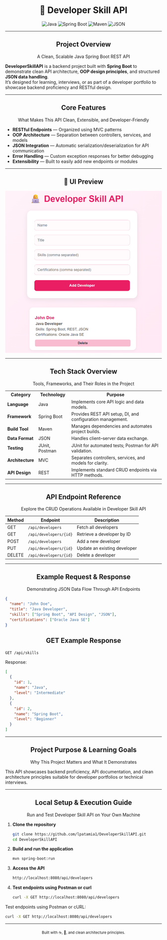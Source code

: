 <div align="center">
  
# 🧩 Developer Skill API

![Java](https://img.shields.io/badge/Java-006400?style=for-the-badge&logo=java&logoColor=white)
![Spring Boot](https://img.shields.io/badge/Spring_Boot-006400?style=for-the-badge&logo=springboot&logoColor=white)
![Maven](https://img.shields.io/badge/Maven-006400?style=for-the-badge&logo=apachemaven&logoColor=white)
![JSON](https://img.shields.io/badge/JSON-006400?style=for-the-badge&logo=json&logoColor=white)

</div>

---

<div align="center">

## Project Overview
A Clean, Scalable Java Spring Boot REST API  

</div>

**DeveloperSkillAPI** is a backend project built with **Spring Boot** to demonstrate clean API architecture, **OOP design principles**, and structured **JSON data handling**.  
It’s designed for learning, interviews, or as part of a developer portfolio to showcase backend proficiency and RESTful design.

---
<div align="center">

## Core Features
What Makes This API Clean, Extensible, and Developer-Friendly

</div>

- **RESTful Endpoints** — Organized using MVC patterns  
- **OOP Architecture** — Separation between controllers, services, and models  
- **JSON Integration** — Automatic serialization/deserialization for API communication  
- **Error Handling** — Custom exception responses for better debugging  
- **Extensibility** — Built to easily add new endpoints or modules  

---

<div align="center">

## 🎨 UI Preview

![App Preview](assets/demo-preview.png)

</div>

---

<div align="center">

## Tech Stack Overview
Tools, Frameworks, and Their Roles in the Project

</div>  

<div align="center">

<table>
  <tr>
    <th>Category</th>
    <th>Technology</th>
    <th>Purpose</th>
  </tr>
  <tr>
    <td><b>Language</b></td>
    <td>Java</td>
    <td>Implements core API logic and data models.</td>
  </tr>
  <tr>
    <td><b>Framework</b></td>
    <td>Spring Boot</td>
    <td>Provides REST API setup, DI, and configuration management.</td>
  </tr>
  <tr>
    <td><b>Build Tool</b></td>
    <td>Maven</td>
    <td>Manages dependencies and automates project builds.</td>
  </tr>
  <tr>
    <td><b>Data Format</b></td>
    <td>JSON</td>
    <td>Handles client–server data exchange.</td>
  </tr>
  <tr>
    <td><b>Testing</b></td>
    <td>JUnit, Postman</td>
    <td>JUnit for automated tests; Postman for API validation.</td>
  </tr>
  <tr>
    <td><b>Architecture</b></td>
    <td>MVC</td>
    <td>Separates controllers, services, and models for clarity.</td>
  </tr>
  <tr>
    <td><b>API Design</b></td>
    <td>REST</td>
    <td>Implements standard CRUD endpoints via HTTP methods.</td>
  </tr>
</table>

</div>

---

<div align="center">

## API Endpoint Reference
Explore the CRUD Operations Available in Developer Skill API

</div>

<div align="center">

| Method | Endpoint | Description |
|--------|-----------|-------------|
| GET | `/api/developers` | Fetch all developers |
| GET | `/api/developers/{id}` | Retrieve a developer by ID |
| POST | `/api/developers` | Add a new developer |
| PUT | `/api/developers/{id}` | Update an existing developer |
| DELETE | `/api/developers/{id}` | Delete a developer |
</div>

---

<div align="center">

## Example Request & Response
Demonstrating JSON Data Flow Through API Endpoints

</div>

```json
{
  "name": "John Doe",
  "title": "Java Developer",
  "skills": ["Spring Boot", "API Design", "JSON"],
  "certifications": ["Oracle Java SE"]
}

```
<div align="center">

## GET Example Response

</div>

```http
GET /api/skills
```
Response:
```json
[
  {
    "id": 1,
    "name": "Java",
    "level": "Intermediate"
  },
  {
    "id": 2,
    "name": "Spring Boot",
    "level": "Beginner"
  }
]
```
---

<div align="center">

## Project Purpose & Learning Goals
Why This Project Matters and What It Demonstrates

</div>

This API showcases backend proficiency, API documentation, and clean architecture principles suitable for developer portfolios or technical interviews.

---

<div align="center">

## Local Setup & Execution Guide
Run and Test Developer Skill API on Your Own Machine

</div>

1. **Clone the repository**
   ```bash
   git clone https://github.com/lpatamia1/DeveloperSkillAPI.git
   cd DeveloperSkillAPI
2. **Build and run the application**
   ```bash
   mvn spring-boot:run
3. **Access the API**
   ```bash
   http://localhost:8080/api/developers
4. **Test endpoints using Postman or curl**
   ```bash
   curl -X GET http://localhost:8080/api/developers
   ```
Test endpoints using Postman or cURL:
```bash
curl -X GET http://localhost:8080/api/developers
```
---

<div align="center"> <sub>Built with ☕, 💙, and clean architecture principles.</sub> </div> 
